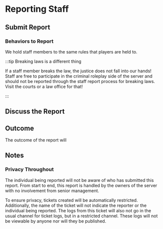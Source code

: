 # Reporting Staff

## Submit Report
### Behaviors to Report
We hold staff members to the same rules that players are held to. 

:::tip Breaking laws is a different thing

If a staff member breaks the law, the justice does not fall into our hands! Staff are free to participate in the criminal roleplay side of the server and should not be reported through the staff report process for breaking laws. Visit the courts or a law office for that!

:::
## Discuss the Report
## Outcome
The outcome of the report will
## Notes
### Privacy Throughout
The individual being reported will not be aware of who has submitted this report. From start to end, this report is handled by the owners of the server with no involvement from senior management.

To ensure privacy, tickets created will be automatically restricted. Additionally, the name of the ticket will not indicate the reporter or the individual being reported. The logs from this ticket will also not go in the usual channel for ticket logs, but in a restricted channel. These logs will not be viewable by anyone nor will they be published.